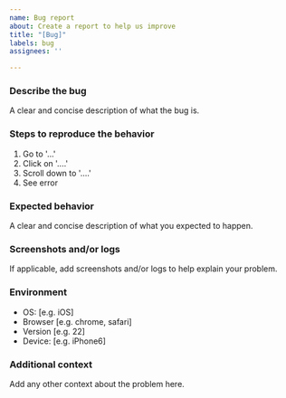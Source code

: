 ```yaml
---
name: Bug report
about: Create a report to help us improve
title: "[Bug]"
labels: bug
assignees: ''

---
```


### Describe the bug

A clear and concise description of what the bug is.

### Steps to reproduce the behavior

1. Go to '...'
2. Click on '....'
3. Scroll down to '....'
4. See error

### Expected behavior

A clear and concise description of what you expected to happen.

### Screenshots and/or logs

If applicable, add screenshots and/or logs to help explain your problem.

### Environment

 - OS: [e.g. iOS]
 - Browser [e.g. chrome, safari]
 - Version [e.g. 22]
 - Device: [e.g. iPhone6]

### Additional context

Add any other context about the problem here.
